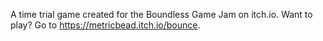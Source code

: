 A time trial game created for the Boundless Game Jam on itch.io.
Want to play? Go to https://metricbead.itch.io/bounce.

